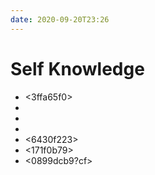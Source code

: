 ```yaml
---
date: 2020-09-20T23:26
---
```


# Self Knowledge

- <3ffa65f0>
- <feb550a7>
- <a7b54be3>
- <def89707>
- <6430f223>
- <171f0b79>
- <0899dcb9?cf>
